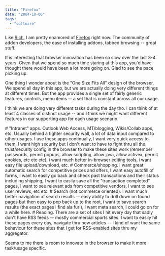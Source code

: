 ```yaml
---
title: "Firefox"
date: "2004-10-06"
tags: 
  - "software"
---
```


Like [Rich](http://www.tongfamily.com/guide_to_the_web/2004/10/05/firefox_rocks.html "Tong Family Blog: Firefox Rocks"), I am pretty enamored of [Firefox](http://www.firefox.com/) right now. The community of addon developers, the ease of installing addons, tabbed browsing -- great stuff.

It is interesting that browser innovation has been so slow over the last 3-4 years. Given that we spend so much time staring at this app, you'd have thought there would have been a lot more going on. Glad to see the pace picking up.

One thing I wonder about is the "One Size Fits All" design of the browser. We spend all day in this app, but we are actually doing very different things at different times. But the app provides a single set of fairly generic features, controls, menu items -- a set that is constant across all our usage.

I think we are doing very different tasks during the day tho. I can think of at least 4 classes of distinct usage -- and I think we might want different features in our supporting app for each usage scenario.

\# "Intranet" apps. Outlook Web Access, MT/blogging, Wikis/Collab apps, etc. Usually behind a tighter security wall, a lot of data input compared to other usages. I use these apps continually, I want very quick access to them, I want high security but I don't want to have to fight thru all the trust/security config in the browser to make these sites work (remember passwords, permit popups, allow scripting, allow java, allow activex, permit cookies, etc etc etc), i want much better in-browser editing tools, i want easy file upload/download, etc. # Commerce/shopping. I want great automatic search for competitive prices and offers, I want easy autofill of forms, I want to easily go back and check past transactions and their status including shipping, I want to easily save all the "transaction completed" pages, I want to see relevant ads from competitive vendors, I want to see user reviews, etc etc. # Search (not commerce oriented). I want much better navigation of search results -- easy ability to drill down on found pages but then easy to pop back up to the root, i want to save search results (the exact pages i find ala furl), i want meta search, i could go on for a while here. # Reading. There are a set of sites I hit every day that sadly don't have RSS feeds -- mostly commercial sports sites. I want to easily hit these pages every day, navigate thru new articles -- I kind of want the same behaviour for these sites that I get for RSS-enabled sites thru my aggregator.

Seems to me there is room to innovate in the browser to make it more task/usage specific.
